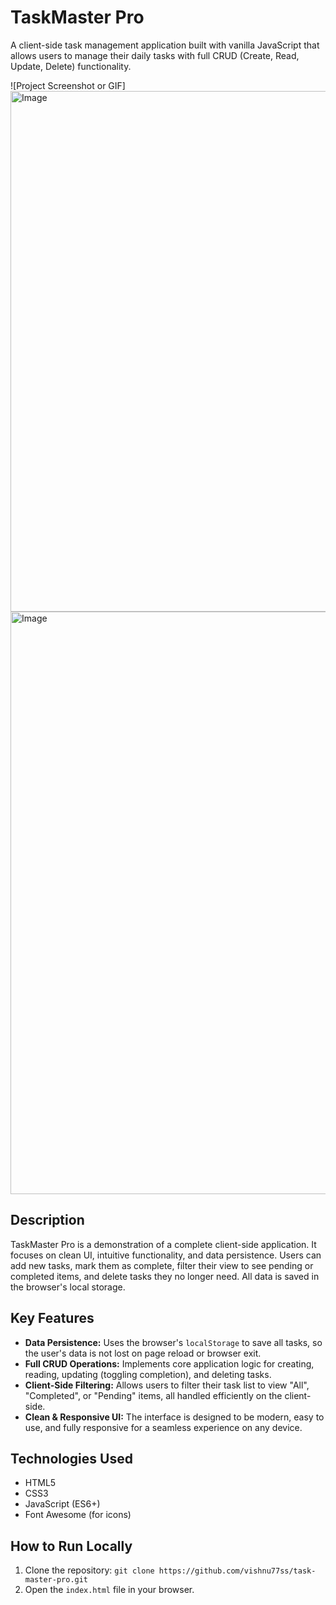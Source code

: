 # TaskMaster Pro

A client-side task management application built with vanilla JavaScript that allows users to manage their daily tasks with full CRUD (Create, Read, Update, Delete) functionality.

![Project Screenshot or GIF]
<img width="1230" height="833" alt="Image" src="https://github.com/user-attachments/assets/f4f2ab82-631e-4254-aff7-1af1b5815ff7" />
<img width="1913" height="932" alt="Image" src="https://github.com/user-attachments/assets/c7f801c0-27de-4fc5-b9fa-4f599f9a6cc4" />

## Description

TaskMaster Pro is a demonstration of a complete client-side application. It focuses on clean UI, intuitive functionality, and data persistence. Users can add new tasks, mark them as complete, filter their view to see pending or completed items, and delete tasks they no longer need. All data is saved in the browser's local storage.

## Key Features

* **Data Persistence:** Uses the browser's `localStorage` to save all tasks, so the user's data is not lost on page reload or browser exit.
* **Full CRUD Operations:** Implements core application logic for creating, reading, updating (toggling completion), and deleting tasks.
* **Client-Side Filtering:** Allows users to filter their task list to view "All", "Completed", or "Pending" items, all handled efficiently on the client-side.
* **Clean & Responsive UI:** The interface is designed to be modern, easy to use, and fully responsive for a seamless experience on any device.

## Technologies Used

* HTML5
* CSS3
* JavaScript (ES6+)
* Font Awesome (for icons)

## How to Run Locally

1.  Clone the repository: `git clone https://github.com/vishnu77ss/task-master-pro.git`
2.  Open the `index.html` file in your browser.
